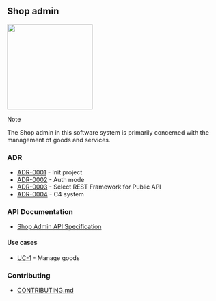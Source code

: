 ## Shop admin

<img width='200' height='200' src="./docs/public/logo.svg">

> [!NOTE]
> The Shop admin in this software system is primarily concerned with the management of goods and services.

### ADR

- [ADR-0001](./docs/ADR/decisions/0001-init.md) - Init project
- [ADR-0002](./docs/ADR/decisions/0002-auth-mode.md) - Auth mode
- [ADR-0003](./docs/ADR/decisions/0003-rest-framework.md) - Select REST Framework for Public API
- [ADR-0004](./docs/ADR/decisions/0004-c4-system.md) - C4 system

### API Documentation

- [Shop Admin API Specification](./docs/public/Shop%20Admin%20API.yaml)

#### Use cases

- [UC-1](src/domain/goods/README.md) - Manage goods

### Contributing

- [CONTRIBUTING.md](./CONTRIBUTING.md)
